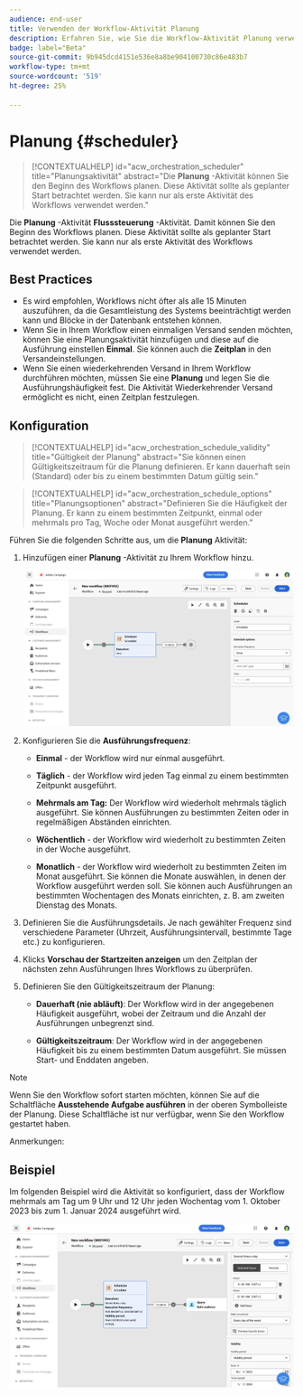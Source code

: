 ```yaml
---
audience: end-user
title: Verwenden der Workflow-Aktivität Planung
description: Erfahren Sie, wie Sie die Workflow-Aktivität Planung verwenden.
badge: label="Beta"
source-git-commit: 9b945dcd4151e536e8a8be904100730c86e483b7
workflow-type: tm+mt
source-wordcount: '519'
ht-degree: 25%

---
```



# Planung {#scheduler}


>[!CONTEXTUALHELP]
>id="acw_orchestration_scheduler"
>title="Planungsaktivität"
>abstract="Die **Planung** -Aktivität können Sie den Beginn des Workflows planen. Diese Aktivität sollte als geplanter Start betrachtet werden. Sie kann nur als erste Aktivität des Workflows verwendet werden."


Die **Planung** -Aktivität **Flusssteuerung** -Aktivität. Damit können Sie den Beginn des Workflows planen. Diese Aktivität sollte als geplanter Start betrachtet werden. Sie kann nur als erste Aktivität des Workflows verwendet werden.

## Best Practices

* Es wird empfohlen, Workflows nicht öfter als alle 15 Minuten auszuführen, da die Gesamtleistung des Systems beeinträchtigt werden kann und Blöcke in der Datenbank entstehen können.
* Wenn Sie in Ihrem Workflow einen einmaligen Versand senden möchten, können Sie eine Planungsaktivität hinzufügen und diese auf die Ausführung einstellen **Einmal**. Sie können auch die **Zeitplan** in den Versandeinstellungen.
* Wenn Sie einen wiederkehrenden Versand in Ihrem Workflow durchführen möchten, müssen Sie eine **Planung** und legen Sie die Ausführungshäufigkeit fest. Die Aktivität Wiederkehrender Versand ermöglicht es nicht, einen Zeitplan festzulegen.

## Konfiguration

>[!CONTEXTUALHELP]
>id="acw_orchestration_schedule_validity"
>title="Gültigkeit der Planung"
>abstract="Sie können einen Gültigkeitszeitraum für die Planung definieren. Er kann dauerhaft sein (Standard) oder bis zu einem bestimmten Datum gültig sein."


>[!CONTEXTUALHELP]
>id="acw_orchestration_schedule_options"
>title="Planungsoptionen"
>abstract="Definieren Sie die Häufigkeit der Planung. Er kann zu einem bestimmten Zeitpunkt, einmal oder mehrmals pro Tag, Woche oder Monat ausgeführt werden."

Führen Sie die folgenden Schritte aus, um die **Planung** Aktivität:

1. Hinzufügen einer **Planung** -Aktivität zu Ihrem Workflow hinzu.

   ![](../assets/workflow-scheduler.png)

1. Konfigurieren Sie die **Ausführungsfrequenz**:

   * **Einmal** - der Workflow wird nur einmal ausgeführt.

   * **Täglich** - der Workflow wird jeden Tag einmal zu einem bestimmten Zeitpunkt ausgeführt.

   * **Mehrmals am Tag:** Der Workflow wird wiederholt mehrmals täglich ausgeführt. Sie können Ausführungen zu bestimmten Zeiten oder in regelmäßigen Abständen einrichten.

   * **Wöchentlich** - der Workflow wird wiederholt zu bestimmten Zeiten in der Woche ausgeführt.

   * **Monatlich** - der Workflow wird wiederholt zu bestimmten Zeiten im Monat ausgeführt. Sie können die Monate auswählen, in denen der Workflow ausgeführt werden soll. Sie können auch Ausführungen an bestimmten Wochentagen des Monats einrichten, z. B. am zweiten Dienstag des Monats.

1. Definieren Sie die Ausführungsdetails. Je nach gewählter Frequenz sind verschiedene Parameter (Uhrzeit, Ausführungsintervall, bestimmte Tage etc.) zu konfigurieren.

1. Klicks **Vorschau der Startzeiten anzeigen** um den Zeitplan der nächsten zehn Ausführungen Ihres Workflows zu überprüfen.

1. Definieren Sie den Gültigkeitszeitraum der Planung:

   * **Dauerhaft (nie abläuft)**: Der Workflow wird in der angegebenen Häufigkeit ausgeführt, wobei der Zeitraum und die Anzahl der Ausführungen unbegrenzt sind.

   * **Gültigkeitszeitraum**: Der Workflow wird in der angegebenen Häufigkeit bis zu einem bestimmten Datum ausgeführt. Sie müssen Start- und Enddaten angeben.

>[!NOTE]
>
>Wenn Sie den Workflow sofort starten möchten, können Sie auf die Schaltfläche **Ausstehende Aufgabe ausführen** in der oberen Symbolleiste der Planung. Diese Schaltfläche ist nur verfügbar, wenn Sie den Workflow gestartet haben.

Anmerkungen:

## Beispiel

Im folgenden Beispiel wird die Aktivität so konfiguriert, dass der Workflow mehrmals am Tag um 9 Uhr und 12 Uhr jeden Wochentag vom 1. Oktober 2023 bis zum 1. Januar 2024 ausgeführt wird.

![](../assets/workflow-scheduler2.png)



